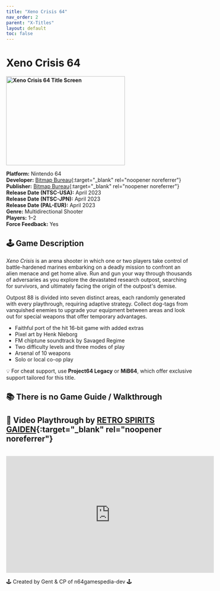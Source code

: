 ```yaml
---
title: "Xeno Crisis 64"
nav_order: 2
parent: "X-Titles"
layout: default
toc: false
---
```


# Xeno Crisis 64

<b>
<img src="https://images.launchbox-app.com//07bc0e05-6e35-44d3-b77d-ec276398668e.jpg" alt="Xeno Crisis 64 Title Screen" width="320" height="240" />
</b>

**Platform:** Nintendo 64  
**Developer:** [Bitmap Bureau](https://bitmapbureau.com/#about){:target="_blank" rel="noopener noreferrer"}  
**Publisher:** [Bitmap Bureau](https://bitmapbureau.com/#about){:target="_blank" rel="noopener noreferrer"}  
**Release Date (NTSC-USA):** April 2023  
**Release Date (NTSC-JPN):** April 2023  
**Release Date (PAL-EUR):** April 2023  
**Genre:** Multidirectional Shooter  
**Players:** 1–2  
**Force Feedback:** Yes

## 🕹️ Game Description  
*Xeno Crisis* is an arena shooter in which one or two players take control of battle-hardened marines embarking on a deadly mission to confront an alien menace and get home alive. Run and gun your way through thousands of adversaries as you explore the devastated research outpost, searching for survivors, and ultimately facing the origin of the outpost's demise.

Outpost 88 is divided into seven distinct areas, each randomly generated with every playthrough, requiring adaptive strategy. Collect dog-tags from vanquished enemies to upgrade your equipment between areas and look out for special weapons that offer temporary advantages.

- Faithful port of the hit 16-bit game with added extras  
- Pixel art by Henk Nieborg  
- FM chiptune soundtrack by Savaged Regime  
- Two difficulty levels and three modes of play  
- Arsenal of 10 weapons  
- Solo or local co-op play  

💡 For cheat support, use **Project64 Legacy** or **MiB64**, which offer exclusive support tailored for this title.

## 📚 There is no Game Guide / Walkthrough

## 🎥 Video Playthrough by [RETRO SPIRITS GAIDEN](https://www.youtube.com/@retrospiritsgaiden2643){:target="_blank" rel="noopener noreferrer"}  
<br />
<iframe width="560" height="315" src="https://www.youtube.com/embed/FOcfEJfpP0c" title="Xeno Crisis 64 Playthrough" frameborder="0" allowfullscreen></iframe>

🕹️ Created by Gent & CP of n64gamespedia-dev 🕹️

<!-- Vault Format: n64gamespedia-dev -->
<!-- Protocol Source: _vault-specs/format-protocol.md -->
